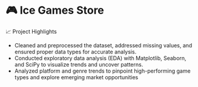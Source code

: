 # 🎮 Ice Games Store

📈 Project Highlights
* Cleaned and preprocessed the dataset, addressed missing values, and ensured proper data types for accurate analysis.
* Conducted exploratory data analysis (EDA) with Matplotlib, Seaborn, and SciPy to visualize trends and uncover patterns.
* Analyzed platform and genre trends to pinpoint high-performing game types and explore emerging market opportunities
